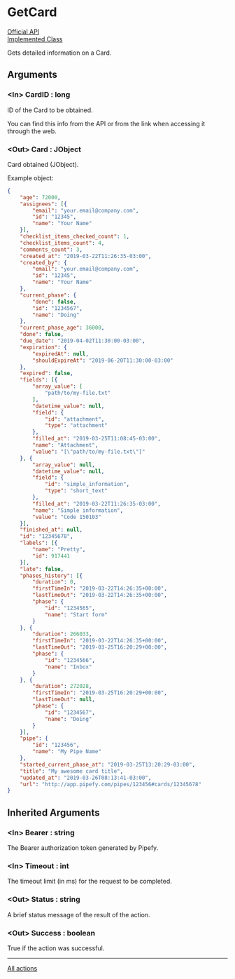# GetCard

[Official API](https://api-docs.pipefy.com/reference/queries/#card)  
[Implemented Class](../Capgemini.Pipefy/Card/GetCard.cs)

Gets detailed information on a Card.

## Arguments

### &lt;In&gt; CardID : long

ID of the Card to be obtained.

You can find this info from the API or from the link when accessing it through the web.

### &lt;Out&gt; Card : JObject

Card obtained (JObject).

Example object:

```json
{
    "age": 72000,
    "assignees": [{
        "email": "your.email@company.com",
        "id": "12345",
        "name": "Your Name"
    }],
    "checklist_items_checked_count": 1,
    "checklist_items_count": 4,
    "comments_count": 3,
    "created_at": "2019-03-22T11:26:35-03:00",
    "created_by": {
        "email": "your.email@company.com",
        "id": "12345",
        "name": "Your Name"
    },
    "current_phase": {
        "done": false,
        "id": "1234567",
        "name": "Doing"
    },
    "current_phase_age": 36000,
    "done": false,
    "due_date": "2019-04-02T11:30:00-03:00",
    "expiration": {
        "expiredAt": null,
        "shouldExpireAt": "2019-06-20T11:30:00-03:00"
    },
    "expired": false,
    "fields": [{
        "array_value": [
            "path/to/my-file.txt"
        ],
        "datetime_value": null,
        "field": {
            "id": "attachment",
            "type": "attachment"
        },
        "filled_at": "2019-03-25T11:08:45-03:00",
        "name": "Attachment",
        "value": "[\"path/to/my-file.txt\"]"
    }, {
        "array_value": null,
        "datetime_value": null,
        "field": {
            "id": "simple_information",
            "type": "short_text"
        },
        "filled_at": "2019-03-22T11:26:35-03:00",
        "name": "Simple information",
        "value": "Code 150103"
    }],
    "finished_at": null,
    "id": "12345678",
    "labels": [{
        "name": "Pretty",
        "id": 917441
    }],
    "late": false,
    "phases_history": [{
        "duration": 0,
        "firstTimeIn": "2019-03-22T14:26:35+00:00",
        "lastTimeOut": "2019-03-22T14:26:35+00:00",
        "phase": {
            "id": "1234565",
            "name": "Start form"
        }
    }, {
        "duration": 266033,
        "firstTimeIn": "2019-03-22T14:26:35+00:00",
        "lastTimeOut": "2019-03-25T16:20:29+00:00",
        "phase": {
            "id": "1234566",
            "name": "Inbox"
        }
    }, {
        "duration": 272028,
        "firstTimeIn": "2019-03-25T16:20:29+00:00",
        "lastTimeOut": null,
        "phase": {
            "id": "1234567",
            "name": "Doing"
        }
    }],
    "pipe": {
        "id": "123456",
        "name": "My Pipe Name"
    },
    "started_current_phase_at": "2019-03-25T13:20:29-03:00",
    "title": "My awesome card title",
    "updated_at": "2019-03-26T08:13:41-03:00",
    "url": "http://app.pipefy.com/pipes/123456#cards/12345678"
}
```

## Inherited Arguments

### &lt;In&gt; Bearer : string

The Bearer authorization token generated by Pipefy.

### &lt;In&gt; Timeout : int

The timeout limit (in ms) for the request to be completed.

### &lt;Out&gt; Status : string

A brief status message of the result of the action.

### &lt;Out&gt; Success : boolean

True if the action was successful.

---

[All actions](../README.md)